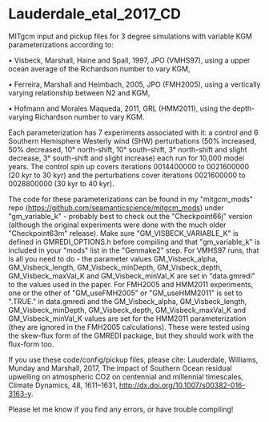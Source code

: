 # Lauderdale_etal_2017_CD

MITgcm input and pickup files for 3 degree simulations with variable KGM parameterizations according to:

• Visbeck, Marshall, Haine and Spall, 1997, JPO (VMHS97), using a upper ocean average of the Richardson number to vary KGM, 

• Ferreira, Marshall and Heimbach, 2005, JPO (FMH2005), using a vertically varying relationship between N2 and KGM,

• Hofmann and Morales Maqueda, 2011, GRL (HMM2011), using the depth-varying Richardson number to vary KGM.

Each parameterization has 7 experiments associated with it: a control and 6 Southern Hemisphere Westerly wind (SHW) perturbations (50% increased, 50% decreased, 10° north-shift, 10° south-shift, 3° north-shift and slight decrease, 3° south-shift and slight increase) each run for 10,000 model years. The control spin up covers iterations 0014400000 to 0021600000 (20 kyr to 30 kyr) and the perturbations cover iterations 0021600000 to 0028800000 (30 kyr to 40 kyr).

The code for these parameterizations can be found in my "mitgcm_mods" repo (https://github.com/seamanticscience/mitgcm_mods) under "gm_variable_k"  - probably best to check out the "Checkpoint66j" version (although the original experiments were done with the much older "Checkpoint63m" release). Make sure "GM_VISBECK_VARIABLE_K" is defined in GMREDI_OPTIONS.h before compiling and that "gm_variable_k" is included in your "mods" list in the "Genmake2" step. For VMHS97 runs, that is all you need to do - the parameter values GM_Visbeck_alpha, GM_Visbeck_length, GM_Visbeck_minDepth, GM_Visbeck_depth, GM_Visbeck_maxVal_K and GM_Visbeck_minVal_K are set in "data.gmredi" to the values used in the paper. For FMH2005 and HMM2011 experiments, one or the other of "GM_useFMH2005" or "GM_useHMM2011" is set to ".TRUE." in data.gmredi and the GM_Visbeck_alpha, GM_Visbeck_length, GM_Visbeck_minDepth, GM_Visbeck_depth, GM_Visbeck_maxVal_K and GM_Visbeck_minVal_K values are set for the HMM2011 parameterization (they are ignored in the FMH2005 calculations). These were tested using the skew-flux form of the GMREDI package, but they should work with the flux-form too.

If you use these code/config/pickup files, please cite:
Lauderdale, Williams, Munday and Marshall, 2017, The impact of Southern Ocean residual upwelling on atmospheric CO2 on centennial and millennial timescales, Climate Dynamics, 48, 1611–1631, http://dx.doi.org/10.1007/s00382-016-3163-y.

Please let me know if you find any errors, or have trouble compiling!
